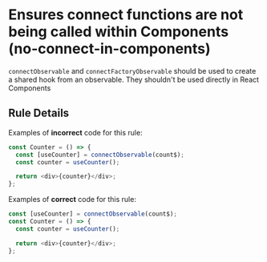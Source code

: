 # Ensures connect functions are not being called within Components (no-connect-in-components)

`connectObservable` and `connectFactoryObservable` should be used to create a
shared hook from an observable. They shouldn't be used directly in React Components

## Rule Details

Examples of **incorrect** code for this rule:

```js
const Counter = () => {
  const [useCounter] = connectObservable(count$);
  const counter = useCounter();

  return <div>{counter}</div>;
};
```

Examples of **correct** code for this rule:

```js
const [useCounter] = connectObservable(count$);
const Counter = () => {
  const counter = useCounter();

  return <div>{counter}</div>;
};
```
